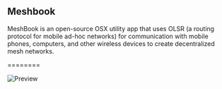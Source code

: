 Meshbook
--------

MeshBook is an open-source OSX utility app that uses OLSR (a routing protocol for mobile ad-hoc networks) for communication with mobile phones, computers, and other wireless devices to create decentralized mesh networks.

========

![Preview](https://github.com/bmgdev/commotion-meshbook/blob/master/commotion-meshbook/preview.png?raw=true)
